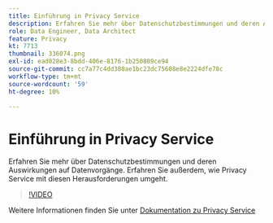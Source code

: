 ```yaml
---
title: Einführung in Privacy Service
description: Erfahren Sie mehr über Datenschutzbestimmungen und deren Auswirkungen auf Datenvorgänge. Erfahren Sie außerdem, wie Privacy Service mit diesen Herausforderungen umgeht.
role: Data Engineer, Data Architect
feature: Privacy
kt: 7713
thumbnail: 336074.png
exl-id: ead028e3-8bdd-406e-8176-1b250809ce94
source-git-commit: cc7a77c4dd380ae1bc23dc75608e8e2224dfe78c
workflow-type: tm+mt
source-wordcount: '59'
ht-degree: 10%

---
```


# Einführung in Privacy Service

Erfahren Sie mehr über Datenschutzbestimmungen und deren Auswirkungen auf Datenvorgänge. Erfahren Sie außerdem, wie Privacy Service mit diesen Herausforderungen umgeht.

>[!VIDEO](https://video.tv.adobe.com/v/336074?quality=12&learn=on)

Weitere Informationen finden Sie unter [Dokumentation zu Privacy Service](https://experienceleague.adobe.com/docs/experience-platform/privacy/home.html?lang=de)